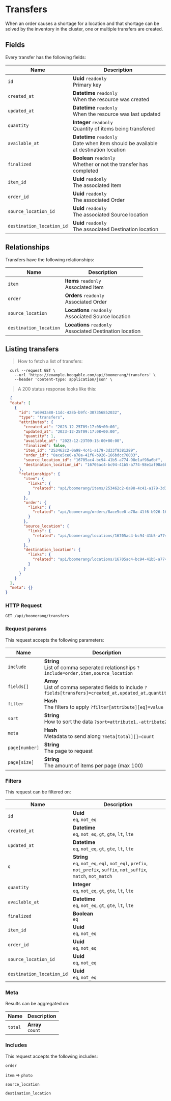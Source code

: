 # Transfers

When an order causes a shortage for a location and that shortage can be solved by the inventory in the cluster, one or multiple transfers are created.

## Fields
Every transfer has the following fields:

Name | Description
-- | --
`id` | **Uuid** `readonly`<br>Primary key
`created_at` | **Datetime** `readonly`<br>When the resource was created
`updated_at` | **Datetime** `readonly`<br>When the resource was last updated
`quantity` | **Integer** `readonly`<br>Quantity of items being transfered
`available_at` | **Datetime** `readonly`<br>Date when item should be available at destination location
`finalized` | **Boolean** `readonly`<br>Whether or not the transfer has completed
`item_id` | **Uuid** `readonly`<br>The associated Item
`order_id` | **Uuid** `readonly`<br>The associated Order
`source_location_id` | **Uuid** `readonly`<br>The associated Source location
`destination_location_id` | **Uuid** `readonly`<br>The associated Destination location


## Relationships
Transfers have the following relationships:

Name | Description
-- | --
`item` | **Items** `readonly`<br>Associated Item
`order` | **Orders** `readonly`<br>Associated Order
`source_location` | **Locations** `readonly`<br>Associated Source location
`destination_location` | **Locations** `readonly`<br>Associated Destination location


## Listing transfers



> How to fetch a list of transfers:

```shell
  curl --request GET \
    --url 'https://example.booqable.com/api/boomerang/transfers' \
    --header 'content-type: application/json' \
```

> A 200 status response looks like this:

```json
  {
  "data": [
    {
      "id": "a6943a88-11dc-428b-b9fc-307356852032",
      "type": "transfers",
      "attributes": {
        "created_at": "2023-12-25T09:17:08+00:00",
        "updated_at": "2023-12-25T09:17:08+00:00",
        "quantity": 1,
        "available_at": "2023-12-23T09:15:00+00:00",
        "finalized": false,
        "item_id": "253462c2-0a98-4c41-a179-3d33f9381289",
        "order_id": "8ace5ce0-a78a-41f6-b926-166bdcc78033",
        "source_location_id": "16705ac4-bc94-41b5-a774-98e1af98a6bf",
        "destination_location_id": "16705ac4-bc94-41b5-a774-98e1af98a6bf"
      },
      "relationships": {
        "item": {
          "links": {
            "related": "api/boomerang/items/253462c2-0a98-4c41-a179-3d33f9381289"
          }
        },
        "order": {
          "links": {
            "related": "api/boomerang/orders/8ace5ce0-a78a-41f6-b926-166bdcc78033"
          }
        },
        "source_location": {
          "links": {
            "related": "api/boomerang/locations/16705ac4-bc94-41b5-a774-98e1af98a6bf"
          }
        },
        "destination_location": {
          "links": {
            "related": "api/boomerang/locations/16705ac4-bc94-41b5-a774-98e1af98a6bf"
          }
        }
      }
    }
  ],
  "meta": {}
}
```

### HTTP Request

`GET /api/boomerang/transfers`

### Request params

This request accepts the following parameters:

Name | Description
-- | --
`include` | **String** <br>List of comma seperated relationships `?include=order,item,source_location`
`fields[]` | **Array** <br>List of comma seperated fields to include `?fields[transfers]=created_at,updated_at,quantity`
`filter` | **Hash** <br>The filters to apply `?filter[attribute][eq]=value`
`sort` | **String** <br>How to sort the data `?sort=attribute1,-attribute2`
`meta` | **Hash** <br>Metadata to send along `?meta[total][]=count`
`page[number]` | **String** <br>The page to request
`page[size]` | **String** <br>The amount of items per page (max 100)


### Filters

This request can be filtered on:

Name | Description
-- | --
`id` | **Uuid** <br>`eq`, `not_eq`
`created_at` | **Datetime** <br>`eq`, `not_eq`, `gt`, `gte`, `lt`, `lte`
`updated_at` | **Datetime** <br>`eq`, `not_eq`, `gt`, `gte`, `lt`, `lte`
`q` | **String** <br>`eq`, `not_eq`, `eql`, `not_eql`, `prefix`, `not_prefix`, `suffix`, `not_suffix`, `match`, `not_match`
`quantity` | **Integer** <br>`eq`, `not_eq`, `gt`, `gte`, `lt`, `lte`
`available_at` | **Datetime** <br>`eq`, `not_eq`, `gt`, `gte`, `lt`, `lte`
`finalized` | **Boolean** <br>`eq`
`item_id` | **Uuid** <br>`eq`, `not_eq`
`order_id` | **Uuid** <br>`eq`, `not_eq`
`source_location_id` | **Uuid** <br>`eq`, `not_eq`
`destination_location_id` | **Uuid** <br>`eq`, `not_eq`


### Meta

Results can be aggregated on:

Name | Description
-- | --
`total` | **Array** <br>`count`


### Includes

This request accepts the following includes:

`order`


`item` => 
`photo`




`source_location`


`destination_location`





